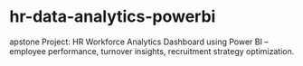 # hr-data-analytics-powerbi
apstone Project: HR Workforce Analytics Dashboard using Power BI – employee performance, turnover insights, recruitment strategy optimization.
